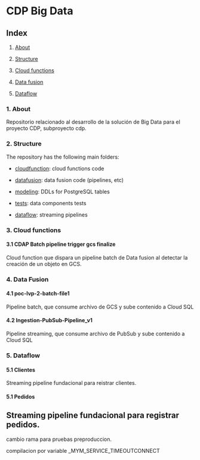 # CDP Big Data

## Index

1. [About](#1-about)

2. [Structure](#2-structure)

3. [Cloud functions](#3-cloud-functions)

4. [Data fusion](#4-data-fusion)

5. [Dataflow](#5-data-flow)

### 1. About

Repositorio relacionado al desarrollo de la solución de Big Data para el proyecto CDP, subproyecto cdp.

### 2. Structure

The repository has the following main folders:

* [cloudfunction](cloudfunction): cloud functions code

* [datafusion](datafusion): data fusion code (pipelines, etc)

* [modeling](modeling): DDLs for PostgreSQL tables

* [tests](src/test): data components tests

* [dataflow](src/test): streaming pipelines


### 3. Cloud functions

#### 3.1 CDAP Batch pipeline trigger gcs finalize

Cloud function que dispara un pipeline batch de Data fusion al detectar la creación de un objeto en GCS.

### 4. Data Fusion

#### 4.1 poc-lvp-2-batch-file1

Pipeline batch, que consume archivo de GCS y sube contenido a Cloud SQL

#### 4.2 Ingestion-PubSub-Pipeline_v1

Pipeline streaming, que consume archivo de PubSub y sube contenido a Cloud SQL


### 5. Dataflow

#### 5.1 Clientes

Streaming pipeline fundacional para reistrar clientes.

#### 5.1 Pedidos

Streaming pipeline fundacional para registrar pedidos.
---
cambio rama para pruebas preproduccion.


compilacion por variable _MYM_SERVICE_TIMEOUTCONNECT

